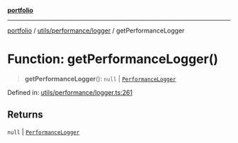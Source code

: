 [**portfolio**](../../../../README.md)

***

[portfolio](../../../../modules.md) / [utils/performance/logger](../README.md) / getPerformanceLogger

# Function: getPerformanceLogger()

> **getPerformanceLogger**(): `null` \| [`PerformanceLogger`](../classes/PerformanceLogger.md)

Defined in: [utils/performance/logger.ts:261](https://github.com/tnorlund/Portfolio/blob/fccdc1782e04c729eb12827eaee7d26658b38a0c/portfolio/utils/performance/logger.ts#L261)

## Returns

`null` \| [`PerformanceLogger`](../classes/PerformanceLogger.md)
